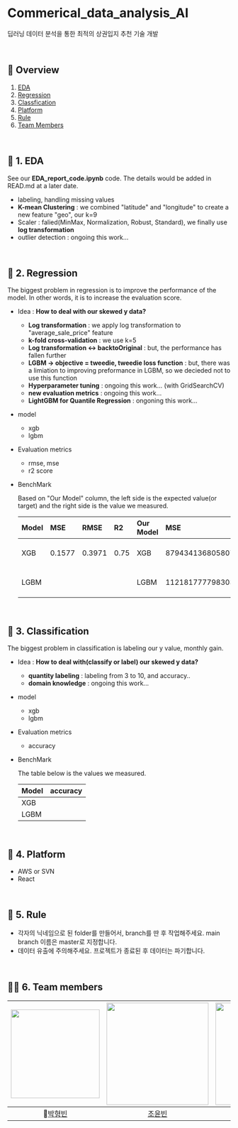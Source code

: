 # Commerical_data_analysis_AI
딥러닝 데이터 분석을 통한 최적의 상권입지 추천 기술 개발

<br>

## 🔎 Overview 
1. [EDA](https://github.com/iDolphin99/Commerical_data_analysis_AI#-1-eda)
2. [Regression](https://github.com/iDolphin99/Commerical_data_analysis_AI#-2-regression)
3. [Classfication](https://github.com/iDolphin99/Commerical_data_analysis_AI#-3-classification) 
4. [Platform](https://github.com/iDolphin99/Commerical_data_analysis_AI#-4-platform) 
5. [Rule](https://github.com/iDolphin99/Commerical_data_analysis_AI#-5-rule)
6. [Team Members](https://github.com/iDolphin99/Commerical_data_analysis_AI#%EF%B8%8F-6-team-members)

<br>

## 📌 1. EDA
See our **EDA_report_code.ipynb** code. The details would be added in READ.md at a later date.
- labeling, handling missing values
- **K-mean Clustering** : we combined "latitude" and "longitude" to create a new feature "geo", our k=9
- Scaler : falied(MinMax, Normalization, Robust, Standard), we finally use **log transformation**
- outlier detection : ongoing this work...

<br>

## 🚀 2. Regression 
The biggest problem in regression is to improve the performance of the model. In other words, it is to increase the evaluation score. 
- Idea : **How to deal with our skewed y data?** 
  - **Log transformation** : we apply log transformation to "average_sale_price" feature
  - **k-fold cross-validation** : we use k=5
  - **Log transformation <-> backtoOriginal** : but, the performance has fallen further
  - **LGBM -> objective = tweedie, tweedie loss function** : but, there was a limiation to improving preformance in LGBM, so we decieded not to use this function 
  - **Hyperparameter tuning** : ongoing this work... (with GridSearchCV)
  - **new evaluation metrics** : ongoing this work... 
  - **LightGBM for Quantile Regression** : ongoning this work... 
- model 
  - xgb
  - lgbm 
- Evaluation metrics
  - rmse, mse 
  - r2 score 
- BenchMark 
  
  Based on "Our Model" column, the left side is the expected value(or target) and the right side is the value we measured. 

  | Model |  MSE | RMSE |  R2  | Our Model |  MSE | RMSE |  R2  |
  |-----  |:-----|:-----|:-----|:----------|:-----|:-----|:-----|
  |  XGB  |0.1577|0.3971| 0.75 |    XGB    |87943413680580752.00|296552547.92|:-----|
  |  LGBM |      |      |      |   LGBM    |112181777798303184.00|334935483.03 |:-----|

<br>

## 🚀 3. Classification
The biggest problem in classification is labeling our y value, monthly gain.  
- Idea : **How to deal with(classify or label) our skewed y data?** 
  - **quantity labeling** : labeling from 3 to 10, and accuracy.. 
  - **domain knowledge** : ongoing this work... 
- model 
  - xgb
  - lgbm 
- Evaluation metrics
  - accuracy
- BenchMark 
  
  The table below is the values we measured.

  | Model |  accuracy |
  |-----  |:----------|
  |  XGB  ||
  |  LGBM ||
<br>

## 🚀 4. Platform
- AWS or SVN 
- React

<br>

## 📝 5. Rule 
- 각자의 닉네임으로 된 folder를 만들어서, branch를 딴 후 작업해주세요. main branch 이름은 master로 지정합니다. 
- 데이터 유출에 주의해주세요. 프로젝트가 종료된 후 데이터는 파기합니다. 

<br>

## 🙋‍♂️ 6. Team members
[<img src="https://avatars.githubusercontent.com/u/78654870?v=4" width="200px">](https://github.com/iDolphin99)|[<img src="https://avatars.githubusercontent.com/u/49301413?v=4" width="230px;" alt=""/>](https://github.com/yoonbincho) |[<img src="https://avatars.githubusercontent.com/u/90493141?v=4" width="230px" >](https://github.com/nemzeet) |[<img src="https://avatars.githubusercontent.com/u/64514522?v=4" width="230" >](https://github.com/rlathgml1004)|
|:---:|:---:|:---:|:---:|
|👑[박형빈](https://github.com/iDolphin99) |[조윤빈](https://github.com/yoonbincho) |[남지수](https://github.com/nemzeet)| [김소희](https://github.com/rlathgml1004)|

